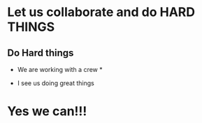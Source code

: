 # Let us collaborate and do HARD THINGS

## Do Hard things

* We are working with a crew *
- I see us doing great things

# Yes we can!!!
